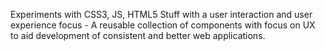 
Experiments with CSS3, JS, HTML5 Stuff with a user interaction and user experience focus -  A reusable collection of components with focus on UX to aid  development of consistent and better web applications.